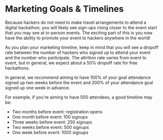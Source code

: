 # Marketing Goals & Timelines

Because hackers do not need to make travel arrangements to attend a digital hackathon, you will likely see sign-ups rising closer to the event start that you may see at in-person events. The exciting part of this is you now have the ability to promote your event to hackers anywhere in the world! 

As you plan your marketing timeline, keep in mind that you will see a dropoff rate between the number of hackers who signed up to attend your event and the number who participate. The attrition rate varies from event to event, but in general, we expect about a 50% dropoff rate for free hackathons. 

In general, we recommend aiming to have 100% of your goal attendance signed up two weeks before the event and 200% of your attendance goal signed up one week in advance. 

For example, if you're aiming to have 500 attendees, a good timeline may be: 

* Two months before event: registration opens 
* One month before event: 100 signups 
* Three weeks before event: 250 signups 
* Two weeks before event: 500 signups 
* One week before event: 1000 signups 



